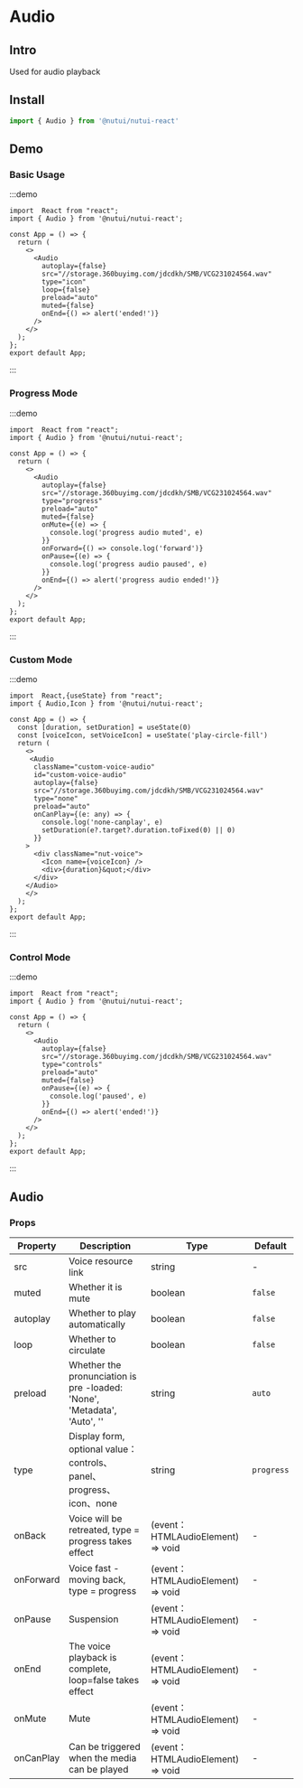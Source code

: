 # Audio 

## Intro

Used for audio playback

## Install

```javascript
import { Audio } from '@nutui/nutui-react'
```

## Demo

### Basic Usage

:::demo

```tsx
import  React from "react";
import { Audio } from '@nutui/nutui-react';

const App = () => {
  return (
    <>
      <Audio
        autoplay={false}
        src="//storage.360buyimg.com/jdcdkh/SMB/VCG231024564.wav"
        type="icon"
        loop={false}
        preload="auto"
        muted={false}
        onEnd={() => alert('ended!')}
      />
    </>
  );
};
export default App;
```

:::

### Progress Mode

:::demo

```tsx
import  React from "react";
import { Audio } from '@nutui/nutui-react';

const App = () => {
  return (
    <>
      <Audio
        autoplay={false}
        src="//storage.360buyimg.com/jdcdkh/SMB/VCG231024564.wav"
        type="progress"
        preload="auto"
        muted={false}
        onMute={(e) => {
          console.log('progress audio muted', e)
        }}
        onForward={() => console.log('forward')}
        onPause={(e) => {
          console.log('progress audio paused', e)
        }}
        onEnd={() => alert('progress audio ended!')}
      />
    </>
  );
};
export default App;
```

:::

### Custom Mode

:::demo

```tsx
import  React,{useState} from "react";
import { Audio,Icon } from '@nutui/nutui-react';

const App = () => {
  const [duration, setDuration] = useState(0)
  const [voiceIcon, setVoiceIcon] = useState('play-circle-fill')
  return (
    <>
     <Audio
      className="custom-voice-audio"
      id="custom-voice-audio"
      autoplay={false}
      src="//storage.360buyimg.com/jdcdkh/SMB/VCG231024564.wav"
      type="none"
      preload="auto"
      onCanPlay={(e: any) => {
        console.log('none-canplay', e)
        setDuration(e?.target?.duration.toFixed(0) || 0)
      }}
    >
      <div className="nut-voice">
        <Icon name={voiceIcon} />
        <div>{duration}&quot;</div>
      </div>
    </Audio>
    </>
  );
};
export default App;
```

:::

### Control Mode

:::demo

```tsx
import  React from "react";
import { Audio } from '@nutui/nutui-react';

const App = () => {
  return (
    <>
      <Audio
        autoplay={false}
        src="//storage.360buyimg.com/jdcdkh/SMB/VCG231024564.wav"
        type="controls"
        preload="auto"
        muted={false}
        onPause={(e) => {
          console.log('paused', e)
        }}
        onEnd={() => alert('ended!')}
      />
    </>
  );
};
export default App;
```

:::


## Audio

### Props

| Property         | Description                             | Type   | Default           |
|--------------|----------------------------------|--------|------------------|
| src         | Voice resource link               | string | -              |
| muted        | Whether it is mute                         | boolean | `false`             |
| autoplay         | Whether to play automatically | boolean | `false`               |
| loop | Whether to circulate     | boolean | `false` |
| preload          | Whether the pronunciation is pre -loaded: 'None', 'Metadata', 'Auto', ''  | string | `auto`              |
| type         | Display form, optional value：controls、panel、progress、icon、none  | string | `progress`              |
| onBack  | Voice will be retreated, type = progress takes effect | (event：HTMLAudioElement) => void | - |
| onForward  | Voice fast -moving back, type = progress | (event：HTMLAudioElement) => void | - |
| onPause  | Suspension | (event：HTMLAudioElement) => void | - |
| onEnd  | The voice playback is complete, loop=false takes effect | (event：HTMLAudioElement) => void | - |
| onMute  | Mute | (event：HTMLAudioElement) => void | - |
| onCanPlay  | Can be triggered when the media can be played | (event：HTMLAudioElement) => void | - |
